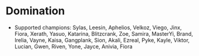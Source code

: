 # Domination
* Supported champions: Sylas, Leesin, Aphelios, Velkoz, Viego, Jinx, Fiora, Xerath, Yasuo, Katarina, Blitzcrank, Zoe, Samira, MasterYi, Brand, Irelia, Vayne, Kaisa, Gangplank, Sion, Akali, Ezreal, Pyke, Kayle, Viktor, Lucian, Gwen, Riven, Yone, Jayce, Anivia, Fiora
